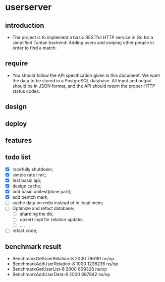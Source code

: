 # userserver
## introduction
- The project is to implement a basic RESTful HTTP service in Go for a simplified Tantan backend: Adding users and swiping other people in order to find a match.
## require
- You should follow the API specification given in this document. We want the data to be stored in a PostgreSQL database. All input and output should be in JSON format, and the API should return the proper HTTP status codes.

## design

## deploy 

## features

## todo list
- [x] racefully shutdown;
- [x] simple rate limit;
- [x] test basic api;
- [x] design cache;
- [x] add basic unitest(done part);
- [x] add bentch mark;
- [ ] cache data on redis instead of in local mem;
- [ ] Optimize and refact database;
    - [ ] sharding the db;
    - [ ] upsert impl for relation update;
    - [ ] ....
- [ ] refact code;

## benchmark result
- BenchmarkGetUserRelation-8        2000            796181 ns/op
- BenchmarkAddUserRelation-8        1000           1238236 ns/op
- BenchmarkGetUserList-8        2000            609328 ns/op
- BenchmarkAddUserData-8        2000            687842 ns/op

